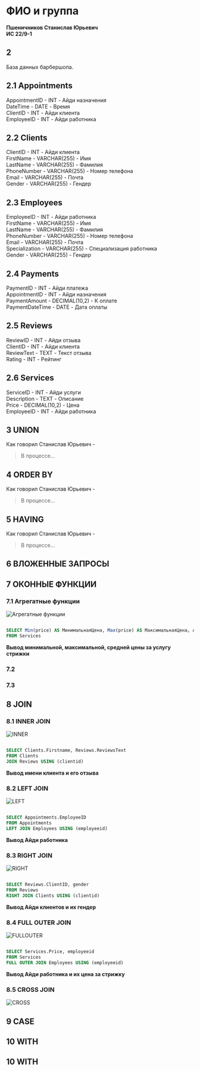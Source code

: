 # ФИО и группа
**Пшеничников Станислав Юрьевич** \
**ИС 22/9-1** 

## 2
База данных барбершопа.

## 2.1 Appointments 
 
AppointmentID - INT - Айди назначения\
DateTime - DATE - Время\
ClientID - INT - Айди клиента\
EmployeeID - INT - Айди работника

## 2.2 Clients 

ClientID - INT - Айди клиента\
FirstName - VARCHAR(255) - Имя\
LastName - VARCHAR(255) - Фамилия\
PhoneNumber - VARCHAR(255) - Номер телефона\
Email - VARCHAR(255) - Почта\
Gender - VARCHAR(255) - Гендер

## 2.3 Employees 

EmployeeID - INT - Айди работника\
FirstName - VARCHAR(255) - Имя\
LastName - VARCHAR(255) - Фамилия\
PhoneNumber - VARCHAR(255) - Номер телефона\
Email - VARCHAR(255) - Почта\
Specialization - VARCHAR(255) - Специализация работника\
Gender - VARCHAR(255) - Гендер

## 2.4 Payments 

PaymentID - INT - Айди платежа\
AppointmentID - INT - Айди назначения\
PaymentAmount - DECIMAL(10,2) - К оплате\
PaymentDateTime - DATE - Дата оплаты

## 2.5 Reviews 

ReviewID - INT - Айди отзыва\
ClientID - INT - Айди клиента\
ReviewText - TEXT - Текст отзыва\
Rating - INT - Рейтинг

## 2.6 Services  

ServiceID - INT - Айди услуги\
Description - TEXT - Описание\
Price - DECIMAL(10,2) - Цена\
EmployeeID - INT - Айди работника

## 3 UNION 

Как говорил Станислав Юрьевич -
> В процессе...

## 4 ORDER BY  

Как говорил Станислав Юрьевич -
> В процессе...

## 5 HAVING 

Как говорил Станислав Юрьевич -
> В процессе...

## 6 ВЛОЖЕННЫЕ ЗАПРОСЫ

## 7 ОКОННЫЕ ФУНКЦИИ

### 7.1 Агрегатные функции

![Агрегатные функции](1.png)

```sql

SELECT Min(price) AS МинимальнаяЦена, Max(price) AS МаксимальнаяЦена, AVG(price) AS СредняяЦена
FROM Services

```
**Вывод минимальной, максимальной, средней цены за услугу стрижки**

### 7.2 

### 7.3

## 8 JOIN

### 8.1 INNER JOIN

![INNER](2.png) 

```sql

SELECT Clients.Firstname, Reviews.ReviewsText
FROM Clients
JOIN Reviews USING (clientid)

```
**Вывод имени клиента и его отзыва**

### 8.2 LEFT JOIN

![LEFT](3.png)

```sql

SELECT Appointments.EmployeeID
FROM Appointments
LEFT JOIN Employees USING (employeeid)

```
**Вывод Айди работника**

### 8.3 RIGHT JOIN 

![RIGHT](4.png)

```sql

SELECT Reviews.ClientID, gender
FROM Reviews
RIGHT JOIN Clients USING (clientid)

```
**Вывод Айди клиентов и их гендер**

### 8.4 FULL OUTER JOIN

![FULLOUTER](5.png)

```sql

SELECT Services.Price, employeeid
FROM Services
FULL OUTER JOIN Employees USING (employeeid)

```

**Вывод Айди работника и их цена за стрижку**

### 8.5 CROSS JOIN

![CROSS](6.png)

## 9 CASE

## 10 WITH




## 10 WITH


